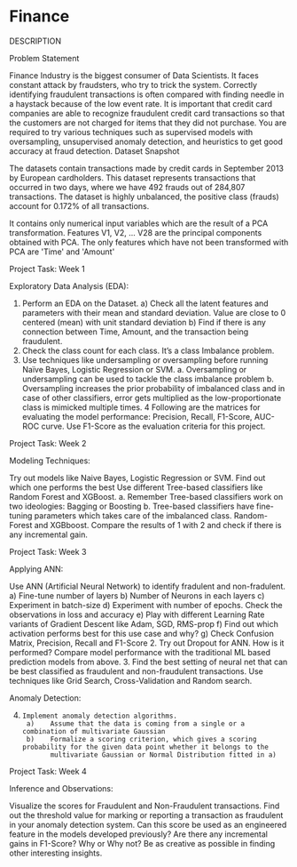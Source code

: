 # Finance

DESCRIPTION

Problem Statement

Finance Industry is the biggest consumer of Data Scientists. It faces constant attack by fraudsters, who try to trick the system. Correctly identifying fraudulent transactions is often compared with finding needle in a haystack because of the low event rate. 
It is important that credit card companies are able to recognize fraudulent credit card transactions so that the customers are not charged for items that they did not purchase.
You are required to try various techniques such as supervised models with oversampling, unsupervised anomaly detection, and heuristics to get good accuracy at fraud detection.
Dataset Snapshot

The datasets contain transactions made by credit cards in September 2013 by European cardholders. This dataset represents transactions that occurred in two days, where we have 492 frauds out of 284,807 transactions. The dataset is highly unbalanced, the positive class (frauds) account for 0.172% of all transactions.

 



 

It contains only numerical input variables which are the result of a PCA transformation. 
Features V1, V2, ... V28 are the principal components obtained with PCA. 
The only features which have not been transformed with PCA are 'Time' and 'Amount'

 

Project Task: Week 1

Exploratory Data Analysis (EDA):

1.    Perform an EDA on the Dataset.
       a)    Check all the latent features and parameters with their mean and standard deviation. Value are close to 0 centered (mean)
              with unit standard deviation
       b)    Find if there is any connection between Time, Amount, and the transaction being fraudulent.
2.    Check the class count for each class. It’s a class Imbalance problem.
3.    Use techniques like undersampling or oversampling before running Naïve Bayes, Logistic Regression or SVM.
       a.    Oversampling or undersampling can be used to tackle the class imbalance problem
       b.    Oversampling increases the prior probability of imbalanced class and in case of other classifiers, error gets multiplied as the 
              low-proportionate class is mimicked multiple times.
4     Following are the matrices for evaluating the model performance: Precision, Recall, F1-Score, AUC-ROC curve. Use F1-Score as
       the evaluation criteria for this project.

Project Task: Week 2

Modeling Techniques:

Try out models like Naive Bayes, Logistic Regression or SVM. Find out which one performs the best
Use different Tree-based classifiers like Random Forest and XGBoost. 
       a.    Remember Tree-based classifiers work on two ideologies: Bagging or Boosting
       b.    Tree-based classifiers have fine-tuning parameters which takes care of the imbalanced class. Random-Forest and XGBboost.
Compare the results of 1 with 2 and check if there is any incremental gain.

Project Task: Week 3

Applying ANN:

Use ANN (Artificial Neural Network) to identify fradulent and non-fradulent.
       a)    Fine-tune number of layers
       b)    Number of Neurons in each layers
       c)    Experiment in batch-size
       d)    Experiment with number of epochs. Check the observations in loss and accuracy
       e)    Play with different Learning Rate variants of Gradient Descent like Adam, SGD, RMS-prop
       f)    Find out which activation performs best for this use case and why?
       g)    Check Confusion Matrix, Precision, Recall and F1-Score
2.    Try out Dropout for ANN. How is it performed? Compare model performance with the traditional ML based prediction models from
       above. 
3.    Find the best setting of neural net that can be best classified as fraudulent and non-fraudulent transactions. Use
       techniques like Grid Search, Cross-Validation and Random search.

Anomaly Detection:

4.     Implement anomaly detection algorithms.
        a)    Assume that the data is coming from a single or a combination of multivariate Gaussian
        b)    Formalize a scoring criterion, which gives a scoring probability for the given data point whether it belongs to the
              multivariate Gaussian or Normal Distribution fitted in a)
Project Task: Week 4

Inference and Observations:

Visualize the scores for Fraudulent and Non-Fraudulent transactions.
Find out the threshold value for marking or reporting a transaction as fraudulent in your anomaly detection system.
Can this score be used as an engineered feature in the models developed previously? Are there any incremental gains in F1-Score? Why or Why not?
Be as creative as possible in finding other interesting insights.
